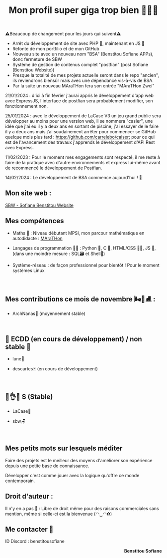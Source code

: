 <h1 align="center">Mon profil super giga trop bien 🤯🧨💥</h1>

<br>

⚠️Beaucoup de changement pour les jours qui suivent⚠️
- Arrêt du développement de site avec PHP 🐘, maintenant en JS 🧒
- Refonte de mon portfilio et de mon GitHub
- Nouveau site avec un nouveau nom "BSA" (Benstitou Sofiane APPs), donc fermeture de SBW
- Système de gestion de contenus complet "postfian" (post Sofiane (Benstitou Website))
- Presque la totalité de mes projets actuelle seront dans le repo "ancien",
  ils reviendrons biensûr mais avec une dépendance vis-à-vis de BSA.
- Par la suite un nouveau MAraTHon fera son entrée "MAraTHon Zwei"

21/01/2024 : d'ici à fin février j'aurai appris le développement d'app web avec ExpressJS, l'interface de postfian sera probablement modifier, son fonctionnement non.

25/01/2024 : avec le développement de LaCase V3 un jeu grand public sera développer au moins pour une version web, il se nommera "casier", une idée que j'ai eu il y a deux ans en sortant de piscine,
j'ai essayer de le faire il y a deux ans mais j'ai soudainement arrêter pour commencer se GitHub quelque mois plus tard : https://github.com/carrelebo/caiser; pour ce qui est de l'avancement
des travaux j'apprends le développement d'API Rest avec Express.

11/02/2023 : Pour le moment mes engagements sont respecté, il me reste à faire de la pratique avec d'autre environnements et express lui-même avant de recommencé
le développement de Postfian.

14/02/2024 : Le développement de BSA commence aujourd'hui ! 🤠

<h2 align="left">Mon site web :</h2> <a href="http://sbw.kesug.com/"> SBW - Sofiane Benstitou Website</a>

<h2 align="left">Mes compétences</h2>

- Maths 🔢 : Niveau débutant MPSI, mon parcour mathématique en autodidacte : <a href="https://github.com/benstitousofiane/MAraTHon">MAraTHon</a>

- Langages de programmation 👨‍💻 : Python 🐍, C 🧓, HTML/CSS 🏄‍♂️, JS 😤, (dans une moindre mesure : SQL🗃️ et Shell🐚)

- Système-réseau : de façon professionnel pour bientôt ! Pour le moment systèmes Linux

<br>

<h2 align="left">Mes contributions ce mois de novembre 🌬️🍃⛸️  : </h2>

- ArchNanas🐧 (moyennement stable)

<br>

<h2 align="left">🚧 ECDD (en cours de développement) / non stable 🚸</h2>

- lune🌙

- descartes🃏 (en cours de développement)
<br>

<h2 align="left">😤👌✅ S (Stable)</h2>

- LaCase📓

- sbw🪑
<br>

<h2 align="left">Mes petits mots sur lesquels méditer</h2>
<p align="left">Faire des projets est le meilleur des moyens d'améliorer son expérience depuis une petite base de connaissance.</p>
<p align="left">Développer c'est comme jouer avec la logique qu'offre ce monde contemporain.</p>

<h2 align="left">Droit d'auteur :</h2>
Il n'y en a pas 🤯 : Libre de droit même pour des raisons commerciales sans mention, même si celle-ci est la bienvenue (◠‿◠✿)

<br>

<h2 align="left">Me contacter 📧</h2>

ID Discord : benstitousofiane

<p align="right"><b>Benstitou Sofiane</b></p>

